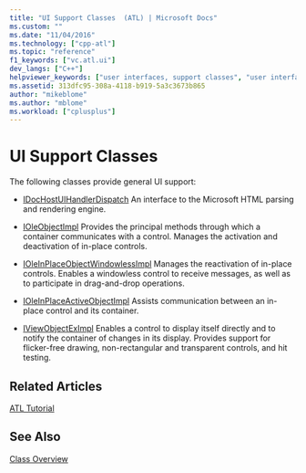 ```yaml
---
title: "UI Support Classes  (ATL) | Microsoft Docs"
ms.custom: ""
ms.date: "11/04/2016"
ms.technology: ["cpp-atl"]
ms.topic: "reference"
f1_keywords: ["vc.atl.ui"]
dev_langs: ["C++"]
helpviewer_keywords: ["user interfaces, support classes", "user interfaces, ATL classes"]
ms.assetid: 313dfc95-308a-4118-b919-5a3c3673b865
author: "mikeblome"
ms.author: "mblome"
ms.workload: ["cplusplus"]
---
```

# UI Support Classes

The following classes provide general UI support:

- [IDocHostUIHandlerDispatch](../atl/reference/idochostuihandlerdispatch-interface.md) An interface to the Microsoft HTML parsing and rendering engine.

- [IOleObjectImpl](../atl/reference/ioleobjectimpl-class.md) Provides the principal methods through which a container communicates with a control. Manages the activation and deactivation of in-place controls.

- [IOleInPlaceObjectWindowlessImpl](../atl/reference/ioleinplaceobjectwindowlessimpl-class.md) Manages the reactivation of in-place controls. Enables a windowless control to receive messages, as well as to participate in drag-and-drop operations.

- [IOleInPlaceActiveObjectImpl](../atl/reference/ioleinplaceactiveobjectimpl-class.md) Assists communication between an in-place control and its container.

- [IViewObjectExImpl](../atl/reference/iviewobjecteximpl-class.md) Enables a control to display itself directly and to notify the container of changes in its display. Provides support for flicker-free drawing, non-rectangular and transparent controls, and hit testing.

## Related Articles

[ATL Tutorial](../atl/active-template-library-atl-tutorial.md)

## See Also

[Class Overview](../atl/atl-class-overview.md)

